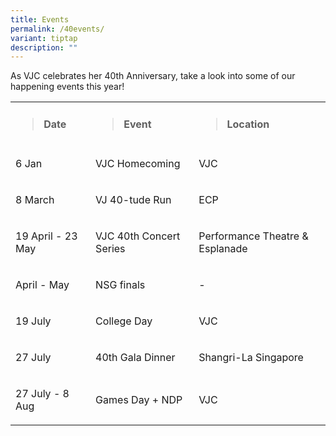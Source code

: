 ```yaml
---
title: Events
permalink: /40events/
variant: tiptap
description: ""
---
```

<p>As VJC celebrates her 40th Anniversary, take a look into some of our happening events this year!</p><table><tbody><tr><td rowspan="1" colspan="1"><blockquote><h4><strong>Date</strong></h4></blockquote></td><td rowspan="1" colspan="1"><blockquote><h4><strong>Event</strong></h4></blockquote></td><td rowspan="1" colspan="1"><blockquote><h4><strong>Location</strong></h4></blockquote></td></tr><tr><td rowspan="1" colspan="1"><p>6 Jan</p></td><td rowspan="1" colspan="1"><p>VJC Homecoming</p></td><td rowspan="1" colspan="1"><p>VJC</p></td></tr><tr><td rowspan="1" colspan="1"><p>8 March</p></td><td rowspan="1" colspan="1"><p>VJ 40-tude Run</p></td><td rowspan="1" colspan="1"><p>ECP</p></td></tr><tr><td rowspan="1" colspan="1"><p>19 April - 23 May</p></td><td rowspan="1" colspan="1"><p>VJC 40th Concert Series</p></td><td rowspan="1" colspan="1"><p>Performance Theatre &amp; Esplanade</p></td></tr><tr><td rowspan="1" colspan="1"><p>April - May</p></td><td rowspan="1" colspan="1"><p>NSG finals</p></td><td rowspan="1" colspan="1"><p>-</p></td></tr><tr><td rowspan="1" colspan="1"><p>19 July</p></td><td rowspan="1" colspan="1"><p>College Day</p></td><td rowspan="1" colspan="1"><p>VJC</p></td></tr><tr><td rowspan="1" colspan="1"><p>27 July</p></td><td rowspan="1" colspan="1"><p>40th Gala Dinner</p></td><td rowspan="1" colspan="1"><p>Shangri-La Singapore</p></td></tr><tr><td rowspan="1" colspan="1"><p>27 July - 8 Aug</p></td><td rowspan="1" colspan="1"><p>Games Day + NDP</p></td><td rowspan="1" colspan="1"><p>VJC</p></td></tr></tbody></table><p></p>